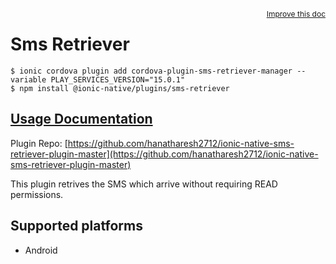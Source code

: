 <a style="float:right;font-size:12px;" href="http://github.com/danielsogl/awesome-cordova-plugins/edit/master/src/@awesome-cordova-plugins/plugins/sms-retriever/index.ts#L1">
  Improve this doc
</a>

# Sms Retriever

```
$ ionic cordova plugin add cordova-plugin-sms-retriever-manager --variable PLAY_SERVICES_VERSION="15.0.1"
$ npm install @ionic-native/plugins/sms-retriever
```

## [Usage Documentation](https://ionicframework.com/docs/native/sms-retriever/)

Plugin Repo: [https://github.com/hanatharesh2712/ionic-native-sms-retriever-plugin-master](https://github.com/hanatharesh2712/ionic-native-sms-retriever-plugin-master)

This plugin retrives the SMS which arrive without requiring READ permissions.

## Supported platforms

- Android
